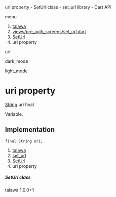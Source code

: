 




uri property - SetUrl class - set\_url library - Dart API







menu

1. [talawa](../../index.html)
2. [views/pre\_auth\_screens/set\_url.dart](../../file-___home_harshil_Desktop_open-source_palisadoes_talawa_lib_views_pre_auth_screens_set_url/)
3. [SetUrl](../../file-___home_harshil_Desktop_open-source_palisadoes_talawa_lib_views_pre_auth_screens_set_url/SetUrl-class.html)
4. uri property

uri


dark\_mode

light\_mode




# uri property


[String](https://api.flutter.dev/flutter/dart-core/String-class.html)
uri
final

Variable.


## Implementation

```
final String uri;
```

 


1. [talawa](../../index.html)
2. [set\_url](../../file-___home_harshil_Desktop_open-source_palisadoes_talawa_lib_views_pre_auth_screens_set_url/)
3. [SetUrl](../../file-___home_harshil_Desktop_open-source_palisadoes_talawa_lib_views_pre_auth_screens_set_url/SetUrl-class.html)
4. uri property

##### SetUrl class





talawa
1.0.0+1






